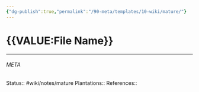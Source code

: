 ```yaml
---
{"dg-publish":true,"permalink":"/90-meta/templates/10-wiki/mature/"}
---
```


# {{VALUE:File Name}}
---




###### META
Status:: #wiki/notes/mature
Plantations:: 
References:: 

